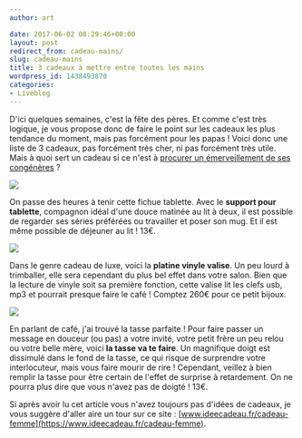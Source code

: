 ```yaml
---
author: art

date: 2017-06-02 08:29:46+00:00
layout: post
redirect_from: cadeau-mains/
slug: cadeau-mains
title: 3 cadeaux à mettre entre toutes les mains
wordpress_id: 1438493870
categories:
- Liveblog
---
```


D'ici quelques semaines, c'est la fête des pères. Et comme c'est très logique, je vous propose donc de faire le point sur les cadeaux les plus   tendance du moment, mais pas forcément pour les papas ! Voici donc une liste de 3 cadeaux, pas forcément très cher, ni pas forcément très utile. Mais à quoi sert un cadeau si ce n'est à [procurer un émerveillement de ses congénères](https://irz.fr/meilleur-cadeau) ?

[![](https://static.irz.fr/2017/06/support-tablette-ibed.jpg)](https://irz.fr/recherche?q=support-tablette-ibed)

On passe des heures à tenir cette fichue tablette. Avec le **support pour tablette**, compagnon idéal d'une douce matinée au lit à deux, il est possible de regarder ses séries préférées ou travailler et poser son mug. Et il est même possible de déjeuner au lit ! 13€.

[![](https://static.irz.fr/2017/06/platine-vinyle-rouge.jpeg)](https://irz.fr/recherche?q=platine-vinyle-rouge)

Dans le genre cadeau de luxe, voici la **platine vinyle valise**. Un peu lourd à trimballer, elle sera cependant du plus bel effet dans votre salon. Bien que la lecture de vinyle soit sa première fonction, cette valise lit les clefs usb, mp3 et pourrait presque faire le café ! Comptez 260€ pour ce petit bijoux.

[![](https://static.irz.fr/2017/06/tasse-va-te-faire-ideecadeau-fr_4333-2ff85743.jpg)](https://irz.fr/recherche?q=tasse-va-te-faire-ideecadeau-fr_4333-2ff85743)

En parlant de café, j'ai trouvé la tasse parfaite ! Pour faire passer un message en douceur (ou pas) a votre invité, votre petit frère un peu relou ou votre belle mère, voici **la tasse va te faire**. Un magnifique doigt est dissimulé dans le fond de la tasse, ce qui risque de surprendre votre interlocuteur, mais vous faire mourir de rire ! Cependant, veillez à bien remplir la tasse pour être certain de l'effet de surprise à retardement. On ne pourra plus dire que vous n'avez pas de doigté ! 13€.

Si après avoir lu cet article vous n'avez toujours pas d'idées de cadeaux, je vous suggère d'aller aire un tour sur ce site : [www.ideecadeau.fr/cadeau-femme](https://www.ideecadeau.fr/cadeau-femme).
